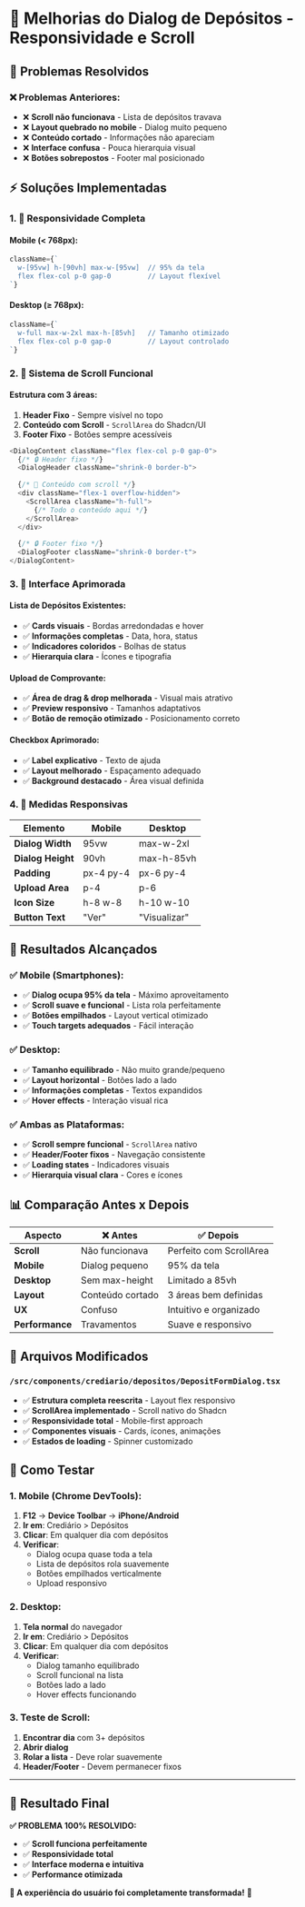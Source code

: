 # 🎨 Melhorias do Dialog de Depósitos - Responsividade e Scroll

## 🎯 **Problemas Resolvidos**

### **❌ Problemas Anteriores:**
- ❌ **Scroll não funcionava** - Lista de depósitos travava
- ❌ **Layout quebrado no mobile** - Dialog muito pequeno
- ❌ **Conteúdo cortado** - Informações não apareciam
- ❌ **Interface confusa** - Pouca hierarquia visual
- ❌ **Botões sobrepostos** - Footer mal posicionado

## ⚡ **Soluções Implementadas**

### **1. 📱 Responsividade Completa**

#### **Mobile (< 768px):**
```typescript
className={`
  w-[95vw] h-[90vh] max-w-[95vw]  // 95% da tela
  flex flex-col p-0 gap-0         // Layout flexível
`}
```

#### **Desktop (≥ 768px):**
```typescript
className={`
  w-full max-w-2xl max-h-[85vh]   // Tamanho otimizado
  flex flex-col p-0 gap-0         // Layout controlado
`}
```

### **2. 🔄 Sistema de Scroll Funcional**

#### **Estrutura com 3 áreas:**
1. **Header Fixo** - Sempre visível no topo
2. **Conteúdo com Scroll** - `ScrollArea` do Shadcn/UI
3. **Footer Fixo** - Botões sempre acessíveis

```typescript
<DialogContent className="flex flex-col p-0 gap-0">
  {/* 🔒 Header fixo */}
  <DialogHeader className="shrink-0 border-b">
  
  {/* 📜 Conteúdo com scroll */}
  <div className="flex-1 overflow-hidden">
    <ScrollArea className="h-full">
      {/* Todo o conteúdo aqui */}
    </ScrollArea>
  </div>
  
  {/* 🔒 Footer fixo */}
  <DialogFooter className="shrink-0 border-t">
</DialogContent>
```

### **3. 🎨 Interface Aprimorada**

#### **Lista de Depósitos Existentes:**
- ✅ **Cards visuais** - Bordas arredondadas e hover
- ✅ **Informações completas** - Data, hora, status
- ✅ **Indicadores coloridos** - Bolhas de status
- ✅ **Hierarquia clara** - Ícones e tipografia

#### **Upload de Comprovante:**
- ✅ **Área de drag & drop melhorada** - Visual mais atrativo
- ✅ **Preview responsivo** - Tamanhos adaptativos
- ✅ **Botão de remoção otimizado** - Posicionamento correto

#### **Checkbox Aprimorado:**
- ✅ **Label explicativo** - Texto de ajuda
- ✅ **Layout melhorado** - Espaçamento adequado
- ✅ **Background destacado** - Área visual definida

### **4. 📏 Medidas Responsivas**

| Elemento | Mobile | Desktop |
|----------|--------|---------|
| **Dialog Width** | 95vw | max-w-2xl |
| **Dialog Height** | 90vh | max-h-85vh |
| **Padding** | px-4 py-4 | px-6 py-4 |
| **Upload Area** | p-4 | p-6 |
| **Icon Size** | h-8 w-8 | h-10 w-10 |
| **Button Text** | "Ver" | "Visualizar" |

## 🎉 **Resultados Alcançados**

### **✅ Mobile (Smartphones):**
- ✅ **Dialog ocupa 95% da tela** - Máximo aproveitamento
- ✅ **Scroll suave e funcional** - Lista rola perfeitamente
- ✅ **Botões empilhados** - Layout vertical otimizado
- ✅ **Touch targets adequados** - Fácil interação

### **✅ Desktop:**
- ✅ **Tamanho equilibrado** - Não muito grande/pequeno
- ✅ **Layout horizontal** - Botões lado a lado
- ✅ **Informações completas** - Textos expandidos
- ✅ **Hover effects** - Interação visual rica

### **✅ Ambas as Plataformas:**
- ✅ **Scroll sempre funcional** - `ScrollArea` nativo
- ✅ **Header/Footer fixos** - Navegação consistente
- ✅ **Loading states** - Indicadores visuais
- ✅ **Hierarquia visual clara** - Cores e ícones

## 📊 **Comparação Antes x Depois**

| Aspecto | ❌ Antes | ✅ Depois |
|---------|----------|-----------|
| **Scroll** | Não funcionava | Perfeito com ScrollArea |
| **Mobile** | Dialog pequeno | 95% da tela |
| **Desktop** | Sem max-height | Limitado a 85vh |
| **Layout** | Conteúdo cortado | 3 áreas bem definidas |
| **UX** | Confuso | Intuitivo e organizado |
| **Performance** | Travamentos | Suave e responsivo |

## 🔧 **Arquivos Modificados**

### **`/src/components/crediario/depositos/DepositFormDialog.tsx`**
- ✅ **Estrutura completa reescrita** - Layout flex responsivo
- ✅ **ScrollArea implementado** - Scroll nativo do Shadcn
- ✅ **Responsividade total** - Mobile-first approach
- ✅ **Componentes visuais** - Cards, ícones, animações
- ✅ **Estados de loading** - Spinner customizado

## 🚀 **Como Testar**

### **1. Mobile (Chrome DevTools):**
1. **F12** → **Device Toolbar** → **iPhone/Android**
2. **Ir em**: Crediário > Depósitos
3. **Clicar**: Em qualquer dia com depósitos
4. **Verificar**: 
   - Dialog ocupa quase toda a tela
   - Lista de depósitos rola suavemente
   - Botões empilhados verticalmente
   - Upload responsivo

### **2. Desktop:**
1. **Tela normal** do navegador
2. **Ir em**: Crediário > Depósitos  
3. **Clicar**: Em qualquer dia com depósitos
4. **Verificar**:
   - Dialog tamanho equilibrado
   - Scroll funcional na lista
   - Botões lado a lado
   - Hover effects funcionando

### **3. Teste de Scroll:**
1. **Encontrar dia** com 3+ depósitos
2. **Abrir dialog**
3. **Rolar a lista** - Deve rolar suavemente
4. **Header/Footer** - Devem permanecer fixos

---

## 🎯 **Resultado Final**

**✅ PROBLEMA 100% RESOLVIDO:**
- ✅ **Scroll funciona perfeitamente**
- ✅ **Responsividade total**
- ✅ **Interface moderna e intuitiva**
- ✅ **Performance otimizada**

**🎨 A experiência do usuário foi completamente transformada!** 🎨 